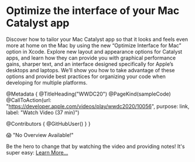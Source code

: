 # Optimize the interface of your Mac Catalyst app

Discover how to tailor your Mac Catalyst app so that it looks and feels even more at home on the Mac by using the new “Optimize Interface for Mac” option in Xcode. Explore new layout and appearance options for Catalyst apps, and learn how they can provide you with graphical performance gains, sharper text, and an interface designed specifically for Apple’s desktops and laptops. We’ll show you how to take advantage of these options and provide best practices for organizing your code when developing for multiple platforms.

@Metadata {
   @TitleHeading("WWDC20")
   @PageKind(sampleCode)
   @CallToAction(url: "https://developer.apple.com/videos/play/wwdc2020/10056", purpose: link, label: "Watch Video (37 min)")

   @Contributors {
      @GitHubUser(<replace this with your GitHub handle>)
   }
}

😱 "No Overview Available!"

Be the hero to change that by watching the video and providing notes! It's super easy:
 [Learn More…](https://wwdcnotes.com/documentation/wwdcnotes/contributing)
